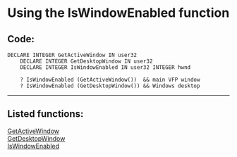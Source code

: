 
# Using the IsWindowEnabled function

## Code:
```foxpro  
DECLARE INTEGER GetActiveWindow IN user32
	DECLARE INTEGER GetDesktopWindow IN user32
	DECLARE INTEGER IsWindowEnabled IN user32 INTEGER hwnd

	? IsWindowEnabled (GetActiveWindow())  && main VFP window
	? IsWindowEnabled (GetDesktopWindow()) && Windows desktop  
```  
***  


## Listed functions:
[GetActiveWindow](../libraries/user32/GetActiveWindow.md)  
[GetDesktopWindow](../libraries/user32/GetDesktopWindow.md)  
[IsWindowEnabled](../libraries/user32/IsWindowEnabled.md)  
